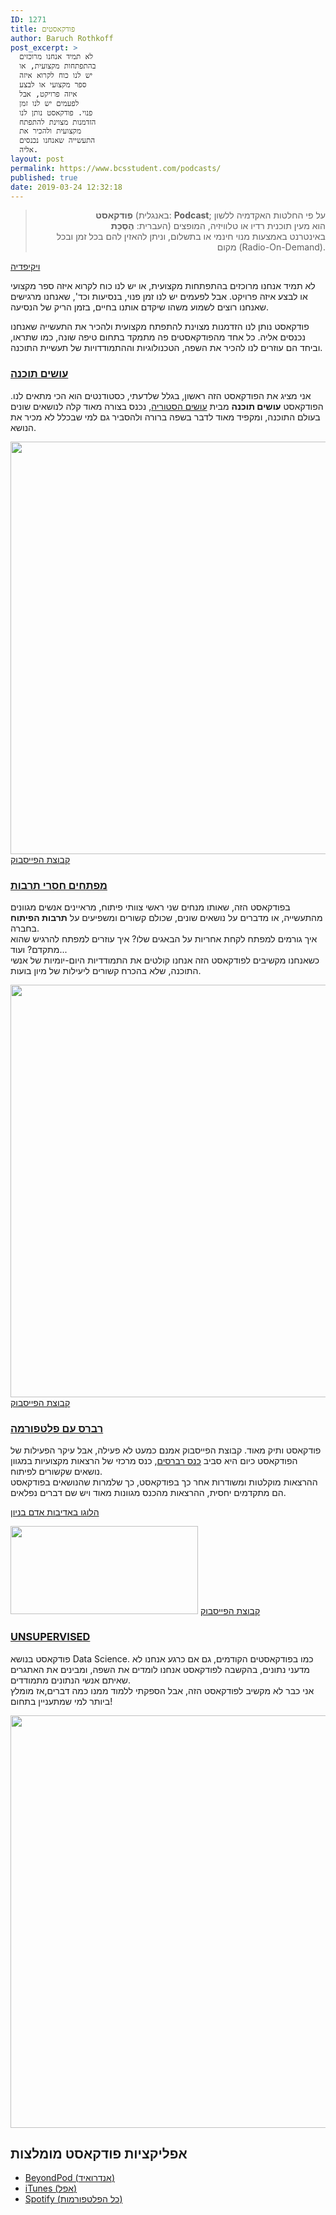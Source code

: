 ```yaml
---
ID: 1271
title: פודקאסטים
author: Baruch Rothkoff
post_excerpt: >
  לא תמיד אנחנו מרוכזים
  בהתפתחות מקצועית, או
  יש לנו כוח לקרוא איזה
  ספר מקצועי או לבצע
  איזה פרויקט, אבל
  לפעמים יש לנו זמן
  פנוי. פודקאסט נותן לנו
  הזדמנות מצוינת להתפתח
  מקצועית ולהכיר את
  התעשייה שאנחנו נכנסים
  אליה.
layout: post
permalink: https://www.bcsstudent.com/podcasts/
published: true
date: 2019-03-24 12:32:18
---
```

<p></p>

<!-- wp:paragraph -->
</p>
<blockquote>
<p style="text-align: right;"><b>פודקאסט</b> (באנגלית: <b>Podcast</b>; על פי החלטות האקדמיה ללשון העברית: <b>הֶסְכֵּת</b>) הוא מעין תוכנית רדיו או טלוויזיה, המופצים באינטרנט באמצעות מנוי חינמי או בתשלום, וניתן להאזין להם בכל זמן ובכל מקום (Radio-On-Demand).</p>
</blockquote>
<p style="text-align: left;"><a href="https://he.wikipedia.org/wiki/%D7%A4%D7%95%D7%93%D7%A7%D7%90%D7%A1%D7%98" target="_blank" rel="noopener noreferrer">ויקיפדיה</a></p>
<p>לא תמיד אנחנו מרוכזים בהתפתחות מקצועית, או יש לנו כוח לקרוא איזה ספר מקצועי או לבצע איזה פרויקט. אבל לפעמים יש לנו זמן פנוי, בנסיעות וכד', שאנחנו מרגישים שאנחנו רוצים לשמוע משהו שיקדם אותנו בחיים, בזמן הריק של הנסיעה.</p>
<p>פודקאסט נותן לנו הזדמנות מצוינת להתפתח מקצועית ולהכיר את התעשייה שאנחנו נכנסים אליה. כל אחד מהפודקאסטים פה מתמקד בתחום טיפה שונה, כמו שתראו, וביחד הם עוזרים לנו להכיר את השפה, הטכנולוגיות וההתמודדויות של תעשיית התוכנה.</p>		
			<h3><a href="https://www.ranlevi.com/software/" target="_blank" rel="noopener noreferrer">עושים תוכנה</a></h3>		
		<p>אני מציג את הפודקאסט הזה ראשון, בגלל שלדעתי, כסטודנטים הוא הכי מתאים לנו. הפודקאסט <strong>עושים תוכנה</strong> מבית <a href="https://www.ranlevi.com/" target="_blank" rel="noopener noreferrer">עושים הסטוריה</a>, נכנס בצורה מאוד קלה לנושאים שונים בעולם התוכנה, ומקפיד מאוד לדבר בשפה ברורה ולהסביר גם למי שבכלל לא מכיר את הנושא.</p>		
										<img width="660" height="660" src="https://www.bcsstudent.com/wp-content/uploads/2019/03/31960049_1808646542764152_4551425067463999488_o-1024x1024.jpg" alt="" srcset="https://i1.wp.com/www.bcsstudent.com/wp-content/uploads/2019/03/31960049_1808646542764152_4551425067463999488_o.jpg?resize=1024%2C1024&amp;ssl=1 1024w, https://i1.wp.com/www.bcsstudent.com/wp-content/uploads/2019/03/31960049_1808646542764152_4551425067463999488_o.jpg?resize=150%2C150&amp;ssl=1 150w, https://i1.wp.com/www.bcsstudent.com/wp-content/uploads/2019/03/31960049_1808646542764152_4551425067463999488_o.jpg?resize=300%2C300&amp;ssl=1 300w, https://i1.wp.com/www.bcsstudent.com/wp-content/uploads/2019/03/31960049_1808646542764152_4551425067463999488_o.jpg?resize=768%2C768&amp;ssl=1 768w, https://i1.wp.com/www.bcsstudent.com/wp-content/uploads/2019/03/31960049_1808646542764152_4551425067463999488_o.jpg?w=1400&amp;ssl=1 1400w, https://i1.wp.com/www.bcsstudent.com/wp-content/uploads/2019/03/31960049_1808646542764152_4551425067463999488_o.jpg?w=1320&amp;ssl=1 1320w" sizes="(max-width: 660px) 100vw, 660px" />											
			<a href="https://www.facebook.com/groups/making.software/" target="_blank" role="button" rel="noopener noreferrer">
						קבוצת הפייסבוק
					</a>
			<h3><a href="http://notarbut.co/" target="_blank" rel="noopener noreferrer">מפתחים חסרי תרבות</a></h3>		
		<p>בפודקאסט הזה, שאותו מנחים שני ראשי צוותי פיתוח, מראיינים אנשים מגוונים מהתעשייה, או מדברים על נושאים שונים, שכולם קשורים ומשפיעים על <strong>תרבות הפיתוח</strong> בחברה.<br />איך גורמים למפתח לקחת אחריות על הבאגים שלו? איך עוזרים למפתח להרגיש שהוא מתקדם? ועוד...<br />כשאנחנו מקשיבים לפודקאסט הזה אנחנו קולטים את התמודדיות היום-יומיות של אנשי התוכנה, שלא בהכרח קשורים ליעילות של מיון בועות.</p>		
										<img width="660" height="660" src="https://www.bcsstudent.com/wp-content/uploads/2019/03/16797094_1285724654826393_324378325635097549_o-1024x1024.png" alt="" srcset="https://i2.wp.com/www.bcsstudent.com/wp-content/uploads/2019/03/16797094_1285724654826393_324378325635097549_o.png?resize=1024%2C1024&amp;ssl=1 1024w, https://i2.wp.com/www.bcsstudent.com/wp-content/uploads/2019/03/16797094_1285724654826393_324378325635097549_o.png?resize=150%2C150&amp;ssl=1 150w, https://i2.wp.com/www.bcsstudent.com/wp-content/uploads/2019/03/16797094_1285724654826393_324378325635097549_o.png?resize=300%2C300&amp;ssl=1 300w, https://i2.wp.com/www.bcsstudent.com/wp-content/uploads/2019/03/16797094_1285724654826393_324378325635097549_o.png?resize=768%2C768&amp;ssl=1 768w, https://i2.wp.com/www.bcsstudent.com/wp-content/uploads/2019/03/16797094_1285724654826393_324378325635097549_o.png?w=1320&amp;ssl=1 1320w" sizes="(max-width: 660px) 100vw, 660px" />											
			<a href="https://www.facebook.com/notarbutpodcast/" target="_blank" role="button" rel="noopener noreferrer">
						קבוצת הפייסבוק
					</a>
			<h3><a href="https://www.reversim.com/" target="_blank" rel="noopener noreferrer">רברס עם פלטפורמה</a></h3>		
		<p>פודקאסט ותיק מאוד. קבוצת הפייסבוק אמנם כמעט לא פעילה, אבל עיקר הפעילות של הפודקאסט כיום היא סביב <a href="https://summit2019.reversim.com/" target="_blank" rel="noopener noreferrer">כנס רברסים</a>, כנס מרכזי של הרצאות מקצועיות במגוון נושאים שקשורים לפיתוח.<br />ההרצאות מוקלטות ומשודרות אחר כך בפודקאסט, כך שלמרות שהנושאים בפודקאסט הם מתקדמים יחסית, ההרצאות מהכנס מגוונות מאוד ויש שם דברים נפלאים.</p>		
			<p><a href="http://www.binpress.com/" target="_blank" rel="noopener noreferrer">הלוגו באדיבות אדם בניון</a></p>		
										<img width="300" height="141" src="https://www.bcsstudent.com/wp-content/uploads/2019/03/reversim-logo-white.png" alt="" />											
			<a href="https://www.facebook.com/notarbutpodcast/" target="_blank" role="button" rel="noopener noreferrer">
						קבוצת הפייסבוק
					</a>
			<h3><a href="http://www.unsupervised-podcast.xyz/" target="_blank" rel="noopener noreferrer">UNSUPERVISED</a></h3>		
		<p>פודקאסט בנושא Data Science. כמו בפודקאסטים הקודמים, גם אם כרגע אנחנו לא מדעני נתונים, בהקשבה לפודקאסט אנחנו לומדים את השפה, ומבינים את האתגרים שאיתם אנשי הנתונים מתמודדים.<br />אני כבר לא מקשיב לפודקאסט הזה, אבל הספקתי ללמוד ממנו כמה דברים,אז מומלץ ביותר למי שמתעניין בתחום!</p>		
										<img width="660" height="660" src="https://www.bcsstudent.com/wp-content/uploads/2019/03/22550346_472650739771870_6936595264954083591_o.jpg" alt="" srcset="https://i0.wp.com/www.bcsstudent.com/wp-content/uploads/2019/03/22550346_472650739771870_6936595264954083591_o.jpg?w=961&amp;ssl=1 961w, https://i0.wp.com/www.bcsstudent.com/wp-content/uploads/2019/03/22550346_472650739771870_6936595264954083591_o.jpg?resize=150%2C150&amp;ssl=1 150w, https://i0.wp.com/www.bcsstudent.com/wp-content/uploads/2019/03/22550346_472650739771870_6936595264954083591_o.jpg?resize=300%2C300&amp;ssl=1 300w, https://i0.wp.com/www.bcsstudent.com/wp-content/uploads/2019/03/22550346_472650739771870_6936595264954083591_o.jpg?resize=768%2C768&amp;ssl=1 768w" sizes="(max-width: 660px) 100vw, 660px" />											
			<h2>אפליקציות פודקאסט מומלצות</h2>		
					<ul>
							<li >
					<a href="https://play.google.com/store/apps/details?id=mobi.beyondpod" target="_blank" rel="noopener noreferrer">						
										BeyondPod (אנדרואיד)
											</a>
									</li>
								<li >
					<a href="https://itunes.apple.com/us/app/podcasts/" target="_blank" rel="noopener noreferrer">						
										iTunes (אפל)
											</a>
									</li>
								<li >
					<a href="https://open.spotify.com/genre/podcasts-page" target="_blank" rel="noopener noreferrer">						
										Spotify (כל הפלטפורמות)
											</a>
									</li>
						</ul>
<!-- /wp:paragraph -->